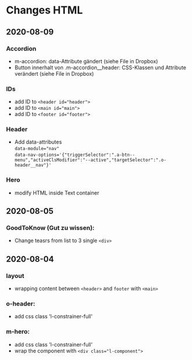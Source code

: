 # Changes HTML

## 2020-08-09

### Accordion

- m-accordion: data-Attribute gändert (siehe File in Dropbox)
- Button innerhalt von .m-accordion\_\_header: CSS-Klassen und Attribute verändert (siehe File in Dropbox)

### IDs

- add ID to `<header id="header">`
- add ID to `<main id="main">`
- add ID to `<footer id="footer">`

### Header

- Add data-attributes
  \
  `data-module="nav"`
  \
  `data-nav-options='{"triggerSelector":".a-btn--menu","activeClsModifier":"--active","targetSelector":".o-header__nav"}'`

### Hero

- modify HTML inside Text container

## 2020-08-05

### GoodToKnow (Gut zu wissen):

- Change teasrs from list to 3 single `<div>`

## 2020-08-04

### layout

- wrapping content between `<header>` and `footer` with `<main>`

### o-header:

- add css class 'l-constrainer-full'

### m-hero:

- add css class 'l-constrainer-full'
- wrap the component with `<div class="l-component">`
